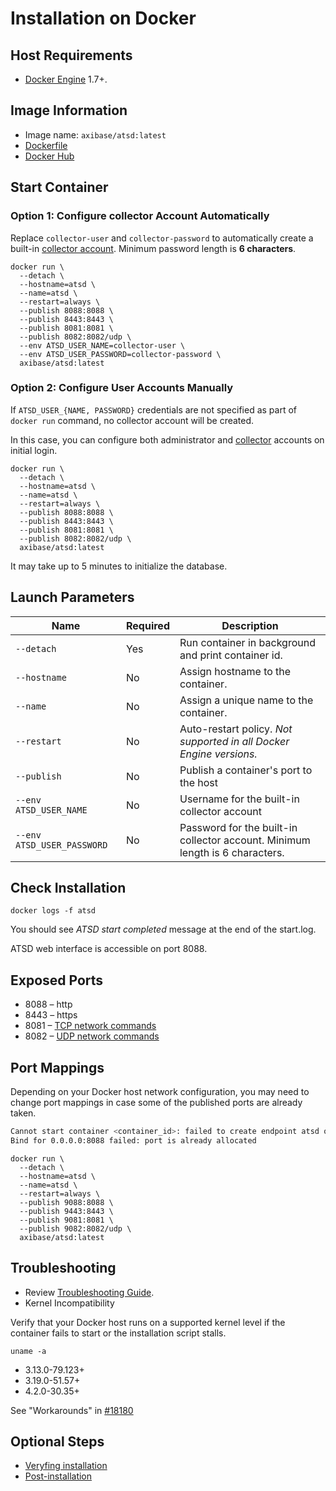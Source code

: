 # Installation on Docker

## Host Requirements

* [Docker Engine](https://docs.docker.com/engine/installation/) 1.7+.

## Image Information

* Image name: `axibase/atsd:latest`
* [Dockerfile](https://github.com/axibase/dockers/blob/master/atsd/Dockerfile)
* [Docker Hub](https://hub.docker.com/r/axibase/atsd/)

## Start Container

### Option 1: Configure collector Account Automatically

Replace `collector-user` and `collector-password` to automatically create a built-in [collector account](../administration/collector-account.md). Minimum password length is **6 characters**.

```properties
docker run \
  --detach \
  --hostname=atsd \
  --name=atsd \
  --restart=always \
  --publish 8088:8088 \
  --publish 8443:8443 \
  --publish 8081:8081 \
  --publish 8082:8082/udp \
  --env ATSD_USER_NAME=collector-user \
  --env ATSD_USER_PASSWORD=collector-password \
  axibase/atsd:latest
```

### Option 2: Configure User Accounts Manually

If `ATSD_USER_{NAME, PASSWORD}` credentials are not specified as part of `docker run` command, no collector account will be created.

In this case, you can configure both administrator and [collector](../administration/collector-account.md) accounts on initial login.

```properties
docker run \
  --detach \
  --hostname=atsd \
  --name=atsd \
  --restart=always \
  --publish 8088:8088 \
  --publish 8443:8443 \
  --publish 8081:8081 \
  --publish 8082:8082/udp \
  axibase/atsd:latest
```

It may take up to 5 minutes to initialize the database.

## Launch Parameters

**Name** | **Required** | **Description**
----- | ----- | -----
`--detach` | Yes | Run container in background and print container id.
`--hostname` | No | Assign hostname to the container.
`--name` | No | Assign a unique name to the container.
`--restart` | No | Auto-restart policy. _Not supported in all Docker Engine versions._
`--publish` | No | Publish a container's port to the host
`--env ATSD_USER_NAME` | No | Username for the built-in collector account
`--env ATSD_USER_PASSWORD` | No | Password for the built-in collector account. Minimum length is 6 characters.

## Check Installation

```
docker logs -f atsd
```

You should see _ATSD start completed_ message at the end of the start.log.

ATSD web interface is accessible on port 8088.

## Exposed Ports

* 8088 – http
* 8443 – https
* 8081 – [TCP network commands](https://axibase.com/atsd/api/#network-commands)
* 8082 – [UDP network commands](https://axibase.com/atsd/api/#network-commands)

## Port Mappings

Depending on your Docker host network configuration, you may need to change port mappings in case some of the published ports are already taken.

```sh
Cannot start container <container_id>: failed to create endpoint atsd on network bridge: 
Bind for 0.0.0.0:8088 failed: port is already allocated
```

```properties
docker run \
  --detach \
  --hostname=atsd \
  --name=atsd \
  --restart=always \
  --publish 9088:8088 \
  --publish 9443:8443 \
  --publish 9081:8081 \
  --publish 9082:8082/udp \
  axibase/atsd:latest
```

## Troubleshooting

* Review [Troubleshooting Guide](troubleshooting.md).
* Kernel Incompatibility

Verify that your Docker host runs on a supported kernel level if the container fails to start or the installation script stalls.

```
uname -a
```

* 3.13.0-79.123+
* 3.19.0-51.57+
* 4.2.0-30.35+

See "Workarounds" in [#18180](https://github.com/docker/docker/issues/18180#issuecomment-193708192)

## Optional Steps

- [Veryfing installation](veryfing-installation.md)
- [Post-installation](post-installation.md)
